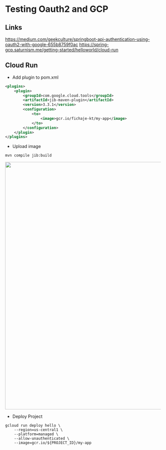# Testing Oauth2 and GCP

## Links
https://medium.com/geekculture/springboot-api-authentication-using-oauth2-with-google-655b8759f0ac
https://spring-gcp.saturnism.me/getting-started/helloworld/cloud-run
## Cloud Run
* Add plugin to pom.xml
```xml
<plugins>
    <plugin>
        <groupId>com.google.cloud.tools</groupId>
        <artifactId>jib-maven-plugin</artifactId>
        <version>3.3.1</version>
        <configuration>
            <to>
                <image>gcr.io/fichaje-kt/my-app</image>
            </to>
        </configuration>
    </plugin>
</plugins>
```
* Upload image
```shell
mvn compile jib:build  
```
<img src="https://antoniodiaz.github.io/images/gcp/cloud_run_images.png" width="800"/> 

* Deploy Project
```shell
gcloud run deploy hello \
    --region=us-central1 \
    --platform=managed \
    --allow-unauthenticated \
    --image=gcr.io/${PROJECT_ID}/my-app
```